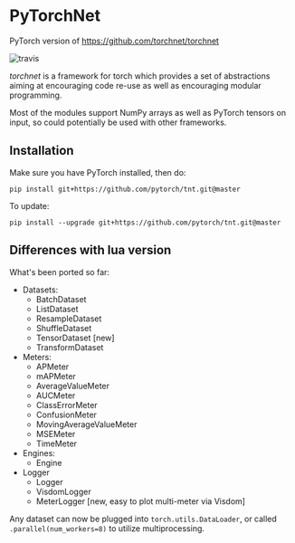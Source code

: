 PyTorchNet
==========

PyTorch version of https://github.com/torchnet/torchnet

![travis](https://travis-ci.org/pytorch/tnt.svg?branch=master)

_torchnet_ is a framework for torch which provides a set of abstractions aiming
at encouraging code re-use as well as encouraging modular programming.

Most of the modules support NumPy arrays as well as PyTorch tensors on input,
so could potentially be used with other frameworks.

## Installation

Make sure you have PyTorch installed, then do:

```buildoutcfg
pip install git+https://github.com/pytorch/tnt.git@master
```

To update:

```buildoutcfg
pip install --upgrade git+https://github.com/pytorch/tnt.git@master
```

## Differences with lua version

What's been ported so far:

 * Datasets:
   * BatchDataset
   * ListDataset
   * ResampleDataset
   * ShuffleDataset
   * TensorDataset [new]
   * TransformDataset
 * Meters:
   * APMeter
   * mAPMeter
   * AverageValueMeter
   * AUCMeter
   * ClassErrorMeter
   * ConfusionMeter
   * MovingAverageValueMeter
   * MSEMeter
   * TimeMeter
 * Engines:
   * Engine
 * Logger
   * Logger
   * VisdomLogger
   * MeterLogger [new, easy to plot multi-meter via Visdom]

 Any dataset can now be plugged into `torch.utils.DataLoader`, or called
 `.parallel(num_workers=8)` to utilize multiprocessing.
